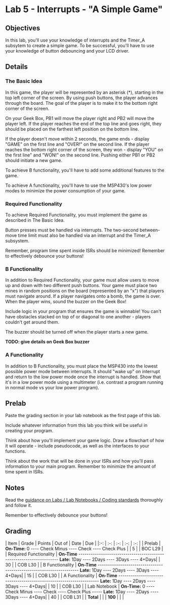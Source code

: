 # Lab 5 - Interrupts - "A Simple Game"

## Objectives

In this lab, you'll use your knowledge of interrupts and the Timer_A subsytem to create a simple game.  To be successful, you'll have to use your knowledge of button debouncing and your LCD driver.

## Details

### The Basic Idea

In this game, the player will be represented by an asterisk (*), starting in the top left corner of the screen.  By using push buttons, the player advances through the board.  The goal of the player is to make it to the bottom right corner of the screen.

On your Geek Box, PB1 will move the player right and PB2 will move the player left.  If the player reaches the end of the top line and goes right, they should be placed on the farthest left position on the bottom line.

If the player doesn't move within 2 seconds, the game ends - display "GAME" on the first line and "OVER!" on the second line.  If the player reaches the bottom right corner of the screen, they won - display "YOU" on the first line" and "WON!" on the second line.  Pushing either PB1 or PB2 should initiate a new game.

To achieve B functionality, you'll have to add some additional features to the game.

To achieve A functionality, you'll have to use the MSP430's low power modes to minimize the power consumption of your game.

### Required Functionality

To achieve Required Functionality, you must implement the game as described in The Basic Idea.

Button presses must be handled via interrupts.  The two-second between-move time limit must also be handled via an interrupt and the Timer_A subsystem.

Remember, program time spent inside ISRs should be minimized!  Remember to effectively debounce your buttons!

### B Functionality

In addition to Required Functionality, your game must allow users to move up and down with two different push buttons.  Your game must place two mines in random positions on the board (represented by an "x") that players must navigate around.  If a player navigates onto a bomb, the game is over.  When the player wins, sound the buzzer on the Geek Box!

Include logic in your program that ensures the game is winnable!  You can't have obstacles stacked on top of or diagonal to one another - players couldn't get around them.

The buzzer should be turned off when the player starts a new game.

**TODO: give details on Geek Box buzzer**

### A Functionality

In addition to B Functionality, you must place the MSP430 into the lowest possible power mode between interrupts.  It should "wake up" on interrupt and return to the low power mode once the interrupt is handled.  Show that it's in a low power mode using a multimeter (i.e. contrast a program running in normal mode vs your low power program).

## Prelab

Paste the grading section in your lab notebook as the first page of this lab.

Include whatever information from this lab you think will be useful in creating your program.

Think about how you'll implement your game logic.  Draw a flowchart of how it will operate - include pseudocode, as well as the interfaces to your functions.

Think about the work that will be done in your ISRs and how you'll pass information to your main program.  Remember to minimize the amount of time spent in ISRs. 

## Notes

Read the [guidance on Labs / Lab Notebooks / Coding standards](/ECE382/notes/labs.html) thoroughly and follow it.

Remember to effectively debounce your buttons!

## Grading

| Item | Grade | Points | Out of | Date | Due |
|:-: | :-: | :-: | :-: | :-: |
| Prelab | **On-Time:** 0 ---- Check Minus ---- Check ---- Check Plus | | 5 | | BOC L29 |
| Required Functionality | **On-Time** -------------------------------------------------------------------- **Late:** 1Day ---- 2Days ---- 3Days ---- 4+Days| | 30 | | COB L30 |
| B Functionality | **On-Time** -------------------------------------------------------------------- **Late:** 1Day ---- 2Days ---- 3Days ---- 4+Days| | 15 | | COB L30 |
| A Functionality | **On-Time** -------------------------------------------------------------------- **Late:** 1Day ---- 2Days ---- 3Days ---- 4+Days| | 10 | | COB L30 |
| Lab Notebook | **On-Time:** 0 ---- Check Minus ---- Check ---- Check Plus ----- **Late:** 1Day ---- 2Days ---- 3Days ---- 4+Days| | 40 | | COB L31 |
| **Total** | | | **100** | | |
